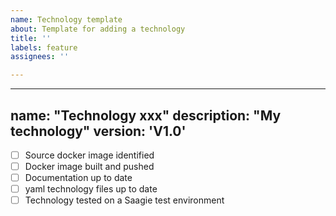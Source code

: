 ```yaml
---
name: Technology template
about: Template for adding a technology
title: ''
labels: feature
assignees: ''

---
```


---
name: "Technology xxx"
description: "My technology"
version: 'V1.0'
---

- [ ] Source docker image identified
- [ ] Docker image built and pushed
- [ ] Documentation up to date
- [ ] yaml technology files up to date
- [ ] Technology tested on a Saagie test environment
